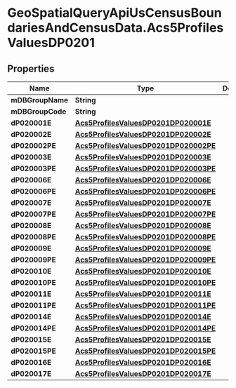 # GeoSpatialQueryApiUsCensusBoundariesAndCensusData.Acs5ProfilesValuesDP0201

## Properties

Name | Type | Description | Notes
------------ | ------------- | ------------- | -------------
**mDBGroupName** | **String** |  | 
**mDBGroupCode** | **String** |  | 
**dP020001E** | [**Acs5ProfilesValuesDP0201DP020001E**](Acs5ProfilesValuesDP0201DP020001E.md) |  | 
**dP020002E** | [**Acs5ProfilesValuesDP0201DP020002E**](Acs5ProfilesValuesDP0201DP020002E.md) |  | 
**dP020002PE** | [**Acs5ProfilesValuesDP0201DP020002PE**](Acs5ProfilesValuesDP0201DP020002PE.md) |  | 
**dP020003E** | [**Acs5ProfilesValuesDP0201DP020003E**](Acs5ProfilesValuesDP0201DP020003E.md) |  | 
**dP020003PE** | [**Acs5ProfilesValuesDP0201DP020003PE**](Acs5ProfilesValuesDP0201DP020003PE.md) |  | 
**dP020006E** | [**Acs5ProfilesValuesDP0201DP020006E**](Acs5ProfilesValuesDP0201DP020006E.md) |  | 
**dP020006PE** | [**Acs5ProfilesValuesDP0201DP020006PE**](Acs5ProfilesValuesDP0201DP020006PE.md) |  | 
**dP020007E** | [**Acs5ProfilesValuesDP0201DP020007E**](Acs5ProfilesValuesDP0201DP020007E.md) |  | 
**dP020007PE** | [**Acs5ProfilesValuesDP0201DP020007PE**](Acs5ProfilesValuesDP0201DP020007PE.md) |  | 
**dP020008E** | [**Acs5ProfilesValuesDP0201DP020008E**](Acs5ProfilesValuesDP0201DP020008E.md) |  | 
**dP020008PE** | [**Acs5ProfilesValuesDP0201DP020008PE**](Acs5ProfilesValuesDP0201DP020008PE.md) |  | 
**dP020009E** | [**Acs5ProfilesValuesDP0201DP020009E**](Acs5ProfilesValuesDP0201DP020009E.md) |  | 
**dP020009PE** | [**Acs5ProfilesValuesDP0201DP020009PE**](Acs5ProfilesValuesDP0201DP020009PE.md) |  | 
**dP020010E** | [**Acs5ProfilesValuesDP0201DP020010E**](Acs5ProfilesValuesDP0201DP020010E.md) |  | 
**dP020010PE** | [**Acs5ProfilesValuesDP0201DP020010PE**](Acs5ProfilesValuesDP0201DP020010PE.md) |  | 
**dP020011E** | [**Acs5ProfilesValuesDP0201DP020011E**](Acs5ProfilesValuesDP0201DP020011E.md) |  | 
**dP020011PE** | [**Acs5ProfilesValuesDP0201DP020011PE**](Acs5ProfilesValuesDP0201DP020011PE.md) |  | 
**dP020014E** | [**Acs5ProfilesValuesDP0201DP020014E**](Acs5ProfilesValuesDP0201DP020014E.md) |  | 
**dP020014PE** | [**Acs5ProfilesValuesDP0201DP020014PE**](Acs5ProfilesValuesDP0201DP020014PE.md) |  | 
**dP020015E** | [**Acs5ProfilesValuesDP0201DP020015E**](Acs5ProfilesValuesDP0201DP020015E.md) |  | 
**dP020015PE** | [**Acs5ProfilesValuesDP0201DP020015PE**](Acs5ProfilesValuesDP0201DP020015PE.md) |  | 
**dP020016E** | [**Acs5ProfilesValuesDP0201DP020016E**](Acs5ProfilesValuesDP0201DP020016E.md) |  | 
**dP020017E** | [**Acs5ProfilesValuesDP0201DP020017E**](Acs5ProfilesValuesDP0201DP020017E.md) |  | 


